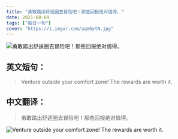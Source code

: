 ```yaml
---
title: "勇敢踏出舒适圈去冒险吧！那些回报绝对值得。"
date: 2021-08-09
tags: ["每日一句"]
cover: "https://i.imgur.com/aqmGytN.jpg"
---
```


![勇敢踏出舒适圈去冒险吧！那些回报绝对值得。](https://i.imgur.com/dQTI91p.jpg)

## 英文短句：
> Venture outside your comfort zone! The rewards are worth it.

<!--more-->

## 中文翻译：
> 勇敢踏出舒适圈去冒险吧！那些回报绝对值得。

![Venture outside your comfort zone! The rewards are worth it.](https://i.imgur.com/mGtRy6m.jpg)

